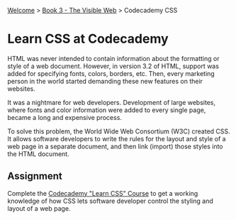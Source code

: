 [Welcome](../../) > [Book 3 - The Visible Web](../README.md) > Codecademy CSS

# Learn CSS at Codecademy

HTML was never intended to contain information about the formatting or style of a web document. However, in version 3.2 of HTML, support was added for specifying fonts, colors, borders, etc. Then, every marketing person in the world started demanding these new features on their websites.

It was a nightmare for web developers. Development of large websites, where fonts and color information were added to every single page, became a long and expensive process.

To solve this problem, the World Wide Web Consortium (W3C) created CSS. It allows software developers to write the rules for the layout and style of a web page in a separate document, and then link (import) those styles into the HTML document.

## Assignment

Complete the [Codecademy "Learn CSS" Course](https://www.codecademy.com/learn/learn-css) to get a working knowledge of how CSS lets software developer control the styling and layout of a web page.
